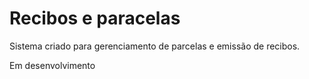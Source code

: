 # Recibos e paracelas

Sistema criado para gerenciamento de parcelas e emissão de recibos.

Em desenvolvimento
